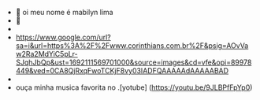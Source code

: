 - 👋 oi meu nome é mabilyn lima 
- 👀 
- 
- https://www.google.com/url?sa=i&url=https%3A%2F%2Fwww.corinthians.com.br%2F&psig=AOvVaw2Ra2MdYiC5pLr-SJqhJbQp&ust=1692111569701000&source=images&cd=vfe&opi=89978449&ved=0CA8QjRxqFwoTCKjF8vy03IADFQAAAAAdAAAAABAD
- 
- ouça minha musica favorita no .[yotube] (https://youtu.be/9JLBPfFpYp0)
<!---
mabiyln/mabiyln is a ✨ special ✨ repository because its `README.md` (this file) appears on your GitHub profile.
You can click the Preview link to take a look at your changes.
--->
